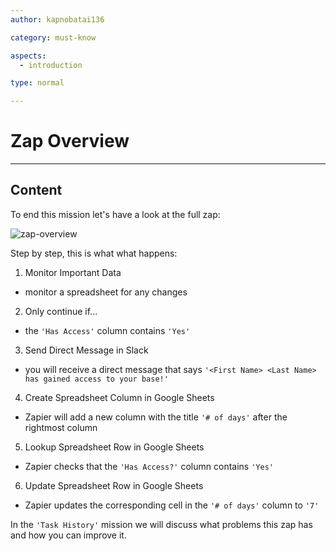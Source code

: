 ```yaml
---
author: kapnobatai136

category: must-know

aspects:
  - introduction

type: normal

---
```


# Zap Overview

---
## Content

To end this mission let's have a look at the full zap:

![zap-overview](https://img.enkipro.com/bda11ffb840b378143132f2475ceaaa2.png)

Step by step, this is what what happens:
1. Monitor Important Data
  - monitor a spreadsheet for any changes
2. Only continue if...
  - the `'Has Access'` column contains `'Yes'`
3. Send Direct Message in Slack
  - you will receive a direct message that says `'<First Name> <Last Name> has gained access to your base!'`
4. Create Spreadsheet Column in Google Sheets
  - Zapier will add a new column with the title `'# of days'` after the rightmost column
5. Lookup Spreadsheet Row in Google Sheets
  - Zapier checks that the `'Has Access?'` column contains `'Yes'`
6. Update Spreadsheet Row in Google Sheets
  - Zapier updates the corresponding cell in the `'# of days'` column to `'7'` 

In the `'Task History'` mission we will discuss what problems this zap has and how you can improve it.